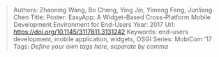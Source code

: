 > Authors: Zhaoning Wang, Bo Cheng, Ying Jin, Yimeng Feng, Junliang Chen
> Title: Poster: EasyApp: A Widget-Based Cross-Platform Mobile Development Environment for End-Users
> Year: 2017
> Url: https://doi.org/10.1145/3117811.3131242
> Keywords: end-users development, mobile application, widgets, OSGI
> Series: MobiCom '17
> Tags: *Define your own tags here, separate by comma*